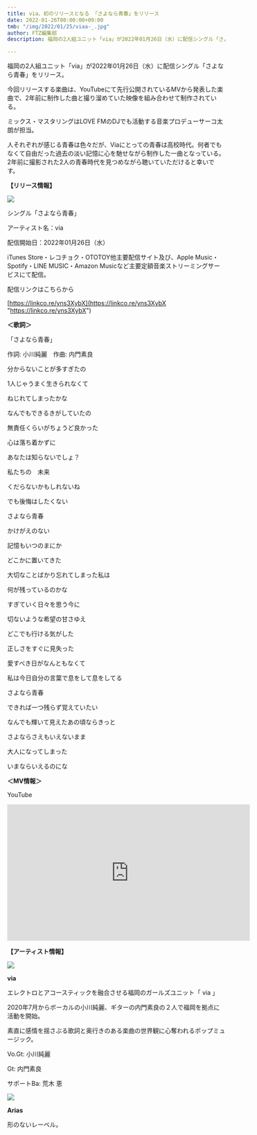 ```yaml
---
title: via、初のリリースとなる 「さよなら青春」をリリース
date: 2022-01-26T00:00:00+09:00
tmb: "/img/2022/01/25/viaa-_.jpg"
author: FTZ編集部
description: 福岡の2人組ユニット「via」が2022年01月26日（水）に配信シングル「さよなら青春」をリリース。

---
```

福岡の2人組ユニット「via」が2022年01月26日（水）に配信シングル「さよなら青春」をリリース。　

今回リリースする楽曲は、YouTubeにて先行公開されているMVから発表した楽曲で、2年前に制作した曲と撮り溜めていた映像を組み合わせて制作されている。

ミックス・マスタリングはLOVE FMのDJでも活動する音楽プロデューサーコ太朗が担当。

人それぞれが感じる青春は色々だが、Viaにとっての青春は高校時代。何者でもなくて自由だった過去の淡い記憶に心を馳せながら制作した一曲となっている。2年前に撮影された2人の青春時代を見つめながら聴いていただけると幸いです。

**【リリース情報】**

![](/img/2022/01/25/_.jpg)

シングル「さよなら青春」

アーティスト名：via

配信開始日：2022年01月26日（水）

iTunes Store・レコチョク・OTOTOY他主要配信サイト及び、Apple Music・Spotify・LINE MUSIC・Amazon Musicなど主要定額音楽ストリーミングサービスにて配信。

配信リンクはこちらから

[https://linkco.re/yns3XybX](https://linkco.re/yns3XybX "https://linkco.re/yns3XybX")

**＜歌詞＞**

「さよなら青春」

作詞: 小川純麗　作曲: 内門素良

分からないことが多すぎたの

1人じゃうまく生きられなくて

ねじれてしまったかな

なんでもできるきがしていたの

無責任くらいがちょうど良かった

心は落ち着かずに

あなたは知らないでしょ？

私たちの　未来

くだらないかもしれないね

でも後悔はしたくない

さよなら青春

かけがえのない

記憶もいつのまにか

どこかに置いてきた

大切なことばかり忘れてしまった私は

何が残っているのかな

すぎていく日々を思う今に

切ないような希望の甘さゆえ

どこでも行ける気がした

正しさをすぐに見失った

愛すべき日がなんともなくて

私は今日自分の言葉で息をして息をしてる

さよなら青春

できれば一つ残らず覚えていたい

なんでも輝いて見えたあの頃ならきっと

さよならさえもいえないまま

大人になってしまった

いまならいえるのにな

**＜MV情報＞**

YouTube
<iframe width="560" height="315" src="https://www.youtube.com/embed/qW2s8sCCsjg" title="YouTube video player" frameborder="0" allow="accelerometer; autoplay; clipboard-write; encrypted-media; gyroscope; picture-in-picture" allowfullscreen></iframe>

**【アーティスト情報】**

![](/img/2022/01/25/viaa-_.jpg)

**via**

エレクトロとアコースティックを融合させる福岡のガールズユニット「 via 」

2020年7月からボーカルの小川純麗、ギターの内門素良の２人で福岡を拠点に活動を開始。

素直に感情を揺さぶる歌詞と奥行きのある楽曲の世界観に心奪われるポップミュージック。

Vo.Gt: 小川純麗

Gt: 内門素良

サポートBa: 荒木 恵

![](/img/2022/01/25/arias_.jpeg)

**Arias**

形のないレーベル。